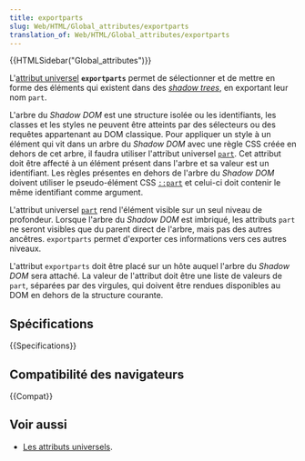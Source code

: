 ```yaml
---
title: exportparts
slug: Web/HTML/Global_attributes/exportparts
translation_of: Web/HTML/Global_attributes/exportparts
---
```


{{HTMLSidebar("Global_attributes")}}

L'[attribut universel](/fr/docs/Web/HTML/Global_attributes) **`exportparts`** permet de sélectionner et de mettre en forme des éléments qui existent dans des [<i lang="en">shadow trees</i>](/fr/docs/Glossary/Shadow_tree), en exportant leur nom `part`.

L'arbre du <i lang="en">Shadow DOM</i> est une structure isolée ou les identifiants, les classes et les styles ne peuvent être atteints par des sélecteurs ou des requêtes appartenant au DOM classique. Pour appliquer un style à un élément qui vit dans un arbre du <i lang="en">Shadow DOM</i> avec une règle CSS créée en dehors de cet arbre, il faudra utiliser l'attribut universel [`part`](/fr/docs/Web/HTML/Global_attributes/part). Cet attribut doit être affecté à un élément présent dans l'arbre et sa valeur est un identifiant. Les règles présentes en dehors de l'arbre du <i lang="en">Shadow DOM</i> doivent utiliser le pseudo-élément CSS [`::part`](/fr/docs/Web/CSS/::part) et celui-ci doit contenir le même identifiant comme argument.

L'attribut universel [`part`](/fr/docs/Web/HTML/Global_attributes/part) rend l'élément visible sur un seul niveau de profondeur. Lorsque l'arbre du <i lang="en">Shadow DOM</i> est imbriqué, les attributs `part` ne seront visibles que du parent direct de l'arbre, mais pas des autres ancêtres. `exportparts` permet d'exporter ces informations vers ces autres niveaux.

L'attribut `exportparts` doit être placé sur un hôte auquel l'arbre du <i lang="en">Shadow DOM</i> sera attaché. La valeur de l'attribut doit être une liste de valeurs de `part`, séparées par des virgules, qui doivent être rendues disponibles au DOM en dehors de la structure courante.

## Spécifications

{{Specifications}}

## Compatibilité des navigateurs

{{Compat}}

## Voir aussi

- [Les attributs universels](/fr/docs/Web/HTML/Global_attributes).
